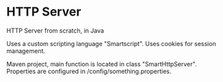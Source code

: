 # HTTP Server
HTTP Server from scratch, in Java

Uses a custom scripting language "Smartscript".
Uses cookies for session management.

Maven project, main function is located in class "SmartHttpServer".
Properties are configured in /config/something.properties.
